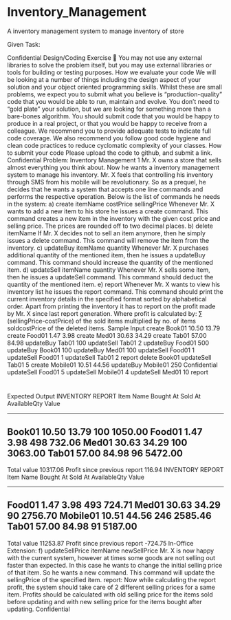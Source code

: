 # Inventory_Management
A inventory management system to manage inventory of store

Given Task:

Confidential
Design/Coding Exercise
 You may not use any external libraries to solve the problem itself, but you may use external
libraries or tools for building or testing purposes.
How we evaluate your code
We will be looking at a number of things including the design aspect of your solution and your object
oriented programming skills. Whilst these are small problems, we expect you to submit what you
believe is “production-quality” code that you would be able to run, maintain and evolve. You don’t
need to “gold plate” your solution, but we are looking for something more than a bare-bones
algorithm. You should submit code that you would be happy to produce in a real project, or that you
would be happy to receive from a colleague. We recommend you to provide adequate tests to
indicate full code coverage. We also recommend you follow good code hygiene and clean code
practices to reduce cyclomatic complexity of your classes.
How to submit your code
Please upload the code to github, and submit a link.
Confidential
Problem: Inventory Management 1
Mr. X owns a store that sells almost everything you think about. Now he wants a inventory management
system to manage his inventory. Mr. X feels that controlling his inventory through SMS from his mobile
will be revolutionary. So as a prequel, he decides that he wants a system that accepts one line commands
and performs the respective operation.
Below is the list of commands he needs in the system:
a) create itemName costPrice sellingPrice
 Whenever Mr. X wants to add a new item to his store he issues a create command. This command
creates a new item in the inventory with the given cost price and selling price. The prices are rounded off
to two decimal places.
b) delete itemName
 If Mr. X decides not to sell an item anymore, then he simply issues a delete command. This
command will remove the item from the inventory.
c) updateBuy itemName quantity
 Whenever Mr. X purchases additional quantity of the mentioned item, then he issues a updateBuy
command. This command should increase the quantity of the mentioned item.
d) updateSell itemName quantity
 Whenever Mr. X sells some item, then he issues a updateSell command. This command should
deduct the quantity of the mentioned item.
e) report
 Whenever Mr. X wants to view his inventory list he issues the report command. This command
should print the current inventory details in the specified format sorted by alphabetical order. Apart from
printing the inventory it has to report on the profit made by Mr. X since last report generation.
Where profit is calculated by: ∑ (sellingPrice-costPrice) of the sold items multiplied by no. of items soldcostPrice
of the deleted items.
Sample Input
create Book01 10.50 13.79
create Food01 1.47 3.98
create Med01 30.63 34.29
create Tab01 57.00 84.98
updateBuy Tab01 100
updateSell Tab01 2
updateBuy Food01 500
updateBuy Book01 100
updateBuy Med01 100
updateSell Food01 1
updateSell Food01 1
updateSell Tab01 2
report
delete Book01
updateSell Tab01 5
create Mobile01 10.51 44.56
updateBuy Mobile01 250
Confidential
updateSell Food01 5
updateSell Mobile01 4
updateSell Med01 10
report
#
Expected Output
 INVENTORY REPORT
Item Name Bought At Sold At AvailableQty Value
--------- --------- ------- ----------- -------
Book01 10.50 13.79 100 1050.00
Food01 1.47 3.98 498 732.06
Med01 30.63 34.29 100 3063.00
Tab01 57.00 84.98 96 5472.00
---------------------------------------------------------------------------
Total value 10317.06
Profit since previous report 116.94
 INVENTORY REPORT
Item Name Bought At Sold At AvailableQty Value
--------- --------- ------- ----------- -------
Food01 1.47 3.98 493 724.71
Med01 30.63 34.29 90 2756.70
Mobile01 10.51 44.56 246 2585.46
Tab01 57.00 84.98 91 5187.00
---------------------------------------------------------------------------
Total value 11253.87
Profit since previous report -724.75
In-Office Extension:
f) updateSellPrice itemName newSellPrice
 Mr. X is now happy with the current system, however at times some goods are not selling out
faster than expected. In this case he wants to change the initial selling price of that item. So he wants a
new command. This command will update the sellingPrice of the specified item.
report:
 Now while calculating the report profit, the system should take care of 2 different selling prices for
a same item. Profits should be calculated with old selling price for the items sold before updating and
with new selling price for the items bought after updating.
Confidential
